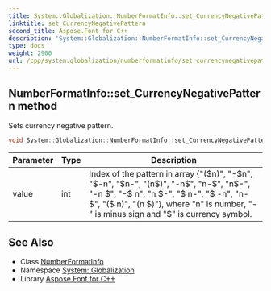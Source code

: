 ```yaml
---
title: System::Globalization::NumberFormatInfo::set_CurrencyNegativePattern method
linktitle: set_CurrencyNegativePattern
second_title: Aspose.Font for C++
description: 'System::Globalization::NumberFormatInfo::set_CurrencyNegativePattern method. Sets currency negative pattern in C++.'
type: docs
weight: 2900
url: /cpp/system.globalization/numberformatinfo/set_currencynegativepattern/
---
```

## NumberFormatInfo::set_CurrencyNegativePattern method


Sets currency negative pattern.

```cpp
void System::Globalization::NumberFormatInfo::set_CurrencyNegativePattern(int value)
```


| Parameter | Type | Description |
| --- | --- | --- |
| value | int | Index of the pattern in array {"($n)", "-$n", "$-n", "$n-", "(n$)", "-n$", "n-$", "n$-", "-n $", "-$ n", "n $-", "$ n-", "$ -n", "n- $", "($ n)", "(n $)"}, where "n" is number, "-" is minus sign and "$" is currency symbol. |

## See Also

* Class [NumberFormatInfo](../)
* Namespace [System::Globalization](../../)
* Library [Aspose.Font for C++](../../../)
